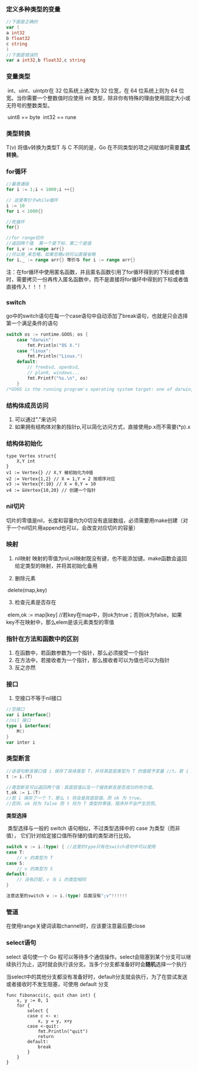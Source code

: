 ### 定义多种类型的变量

```go
//下面是正确的
var (
a int32
b float32
c string
)
//下面是错误的
var a int32,b float32,c string
```

### 变量类型

​	int、uint、uintptr在 32 位系统上通常为 32 位宽，在 64 位系统上则为 64 位宽。当你需要一个整数值时应使用 int 类型，除非你有特殊的理由使用固定大小或无符号的整数类型。

​	uint8 == byte 
​	int32 == rune

### 类型转换

T(v) 将值v转换为类型T
与 C 不同的是，Go 在不同类型的项之间赋值时需要**显式转换**。

### for循环

```go
//最普通版
for i := 1;i < 1000;i ++{}
```

```go
// 这里等价于while循环
i := 10
for i < 1000{}   
```

```go
//死循环
for{} 
```

```go
//for range切片
//返回两个值  第一个是下标，第二个是值
for i,v := range arr{}
//可以用_来忽略，如果忽略v则可以直接省略
for i,_ := range arr{} 等价与 for i := range arr{}
```

​	注：在for循环中使用匿名函数，并且匿名函数引用了for循环得到的下标或者值时，需要拷贝一份再传入匿名函数中，而不是直接将for循环中得到的下标或者值直接传入！！！！

### switch

go中的switch语句在每一个case语句中自动添加了break语句，也就是只会选择第一个满足条件的语句

```go
switch os := runtime.GOOS; os {
	case "darwin":
		fmt.Println("OS X.")
	case "linux":
		fmt.Println("Linux.")
	default:
		// freebsd, openbsd,
		// plan9, windows...
		fmt.Printf("%s.\n", os)
	}
/*GOOS is the running program's operating system target: one of darwin, freebsd, linux, and so on. To view possible combinations of GOOS and GOARCH, run "go tool dist list".*/
```

### 结构体成员访问

1. 可以通过"."来访问
2. 如果拥有结构体对象的指针p,可以简化访问方式，直接使用p.x而不需要(*p).x

### 结构体初始化

```
type Vertex struct{
	X,Y int
}
v1 := Vertex{} // X,Y 被初始化为0值
v2 := Vertex{1,2} // X = 1,Y = 2 按顺序对应
v3 := Vertex{Y:10} // X = 0,Y = 10
v4 := &Vertex{10,20} // 创建一个指针
```

### nil切片

​	切片的零值是nil，长度和容量均为0切没有底层数组，必须需要用make创建（对于一个nil切片用append也可以，会改变对应切片的容量）

### 映射

1. nil映射
   映射的零值为nil,nil映射既没有键，也不能添加键。make函数会返回给定类型的映射，并将其初始化备用

2. 删除元素

​				delete(map,key)

3. 检查元素是否存在

​				elem,ok := map[key] //若key在map中，则ok为true；否则ok为false，如果				key不在映射中，那么elem是该元素类型的零值

### 指针在方法和函数中的区别

1. 在函数中，若函数参数为一个指针，那么必须接受一个指针
2. 在方法中，若接收者为一个指针，那么接收者可以为值也可以为指针
3. 反之亦然



### 接口

1. 空接口不等于nil接口

```go
//空接口
var i interface{}
//nil 接口
type i interface{
	M()
}
var inter i
```

### 类型断言

```go
//该语句断言接口值 i 保存了具体类型 T，并将其底层类型为 T 的值赋予变量 //t。若 i 并未保存 T 类型的值，该语句就会触发一个恐慌。
t := i.(T)

//类型断言可以返回两个值：其底层值以及一个报告断言是否成功的布尔值。
t,ok := i.(T)
//若 i 保存了一个 T，那么 t 将会是其底层值，而 ok 为 true。
//否则，ok 将为 false 而 t 将为 T 类型的零值，程序并不会产生恐慌。
```

**类型选择**

​	类型选择与一般的 switch 语句相似，不过类型选择中的 case 为类型（而非值）， 它们针对给定接口值所存储的值的类型进行比较。

```go
switch v := i.(type) { //这里的type只有在switch语句中可以使用
case T:
    // v 的类型为 T
case S:
    // v 的类型为 S
default:
    // 没有匹配，v 与 i 的类型相同
}

注意这里的switch v := i.(type) 后面没有";v"!!!!!!
```

### 管道

在使用range关键词读取channel时，应该要注意最后要close

### select语句

select 语句使一个 Go 程可以等待多个通信操作。select会阻塞到某个分支可以继续执行为止，这时就会执行该分支。当多个分支都准备好时会**随机**选择一个执行

当select中的其他分支都没有准备好时，default分支就会执行，为了在尝试发送或者接收时不发生阻塞，可使用 default 分支

```
func fibonacci(c, quit chan int) {
	x, y := 0, 1
	for {
		select {
		case c <- x:
			x, y = y, x+y
		case <-quit:
			fmt.Println("quit")
			return
		default:
			break
		}
	}
}
```

